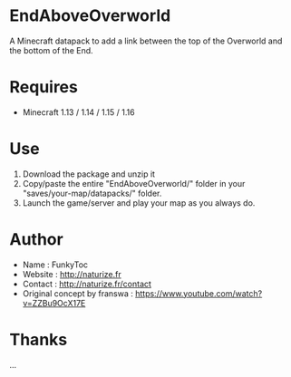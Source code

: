 # EndAboveOverworld
A Minecraft datapack to add a link between the top of the Overworld and the bottom of the End.

# Requires 
- Minecraft 1.13 / 1.14 / 1.15 / 1.16

# Use
1. Download the package and unzip it
2. Copy/paste the entire "EndAboveOverworld/" folder in your "saves/your-map/datapacks/" folder.
3. Launch the game/server and play your map as you always do.

# Author
- Name : FunkyToc 
- Website : http://naturize.fr
- Contact : http://naturize.fr/contact
- Original concept by franswa : https://www.youtube.com/watch?v=ZZBu9OcX17E

# Thanks 
...
